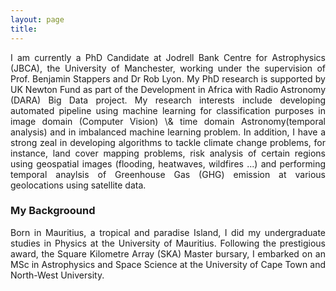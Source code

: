 ```yaml
---
layout: page
title:
---
```


<p style='text-align: justify;'>I am currently a PhD Candidate at Jodrell Bank Centre for Astrophysics (JBCA), the University of Manchester, working under the supervision of Prof. Benjamin Stappers and Dr Rob Lyon. My PhD research is supported by UK Newton Fund as part of the Development in Africa with Radio Astronomy (DARA) Big Data project. My research interests include developing automated pipeline using machine learning for classification purposes in image domain (Computer Vision) \& time domain Astronomy(temporal analysis) and in imbalanced machine learning problem. In addition, I have a strong zeal in developing algorithms to tackle climate change problems, for instance, land cover mapping problems, risk analysis of certain regions using geospatial images (flooding, heatwaves, wildfires ...) and performing temporal anaylsis of Greenhouse Gas (GHG) emission at various geolocations using satellite data.</p>

### My Backgroound

<p style='text-align: justify;'> 
Born in Mauritius, a tropical and paradise Island, I did my undergraduate studies in Physics at the University of Mauritius. Following the prestigious award, the Square Kilometre Array (SKA) Master bursary, I embarked on an MSc in Astrophysics and Space Science at the University of Cape Town and North-West University. 
</p>


